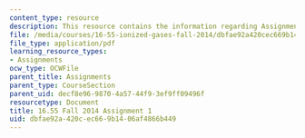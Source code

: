 ```yaml
---
content_type: resource
description: This resource contains the information regarding Assignment 1.
file: /media/courses/16-55-ionized-gases-fall-2014/dbfae92a420cec669b1406af4866b449_MIT16_55F14_Assignment1.pdf
file_type: application/pdf
learning_resource_types:
- Assignments
ocw_type: OCWFile
parent_title: Assignments
parent_type: CourseSection
parent_uid: decf8e96-9870-4a57-44f9-3ef9ff09496f
resourcetype: Document
title: 16.55 Fall 2014 Assignment 1
uid: dbfae92a-420c-ec66-9b14-06af4866b449
---
```


